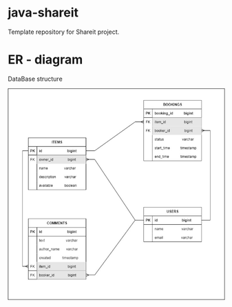 # java-shareit
Template repository for Shareit project.

# ER - diagram
DataBase structure

![DataBase structure](resources/ShareIt_EP-Diagram.jpg)
